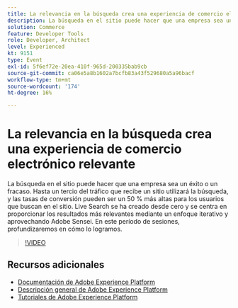 ```yaml
---
title: La relevancia en la búsqueda crea una experiencia de comercio electrónico relevante
description: La búsqueda en el sitio puede hacer que una empresa sea un éxito o un fracaso. Hasta un tercio del tráfico que recibe un sitio utilizará la búsqueda, y las tasas de conversión pueden ser un 50 % más altas para los usuarios que buscan en el sitio. Live Search se ha creado desde cero y se centra en proporcionar los resultados más relevantes mediante un enfoque iterativo y aprovechando Adobe Sensei. En este período de sesiones, profundizaremos en cómo lo logramos.
solution: Commerce
feature: Developer Tools
role: Developer, Architect
level: Experienced
kt: 9151
type: Event
exl-id: 5f6ef72e-20ea-410f-965d-200335bab9cb
source-git-commit: ca06e5a8b1602a7bcfb83a43f529680a5a96bacf
workflow-type: tm+mt
source-wordcount: '174'
ht-degree: 16%

---
```


# La relevancia en la búsqueda crea una experiencia de comercio electrónico relevante

La búsqueda en el sitio puede hacer que una empresa sea un éxito o un fracaso. Hasta un tercio del tráfico que recibe un sitio utilizará la búsqueda, y las tasas de conversión pueden ser un 50 % más altas para los usuarios que buscan en el sitio. Live Search se ha creado desde cero y se centra en proporcionar los resultados más relevantes mediante un enfoque iterativo y aprovechando Adobe Sensei. En este período de sesiones, profundizaremos en cómo lo logramos.

>[!VIDEO](https://video.tv.adobe.com/v/337579/?quality=12&learn=on&hidetitle=true)

## Recursos adicionales

- [Documentación de Adobe Experience Platform](https://experienceleague.adobe.com/docs/experience-platform.html)
- [Descripción general de Adobe Experience Platform](https://experienceleague.adobe.com/docs/experience-platform/landing/home.html?lang=es)
- [Tutoriales de Adobe Experience Platform](https://experienceleague.adobe.com/docs/platform-learn/tutorials/overview.html?lang=es)

